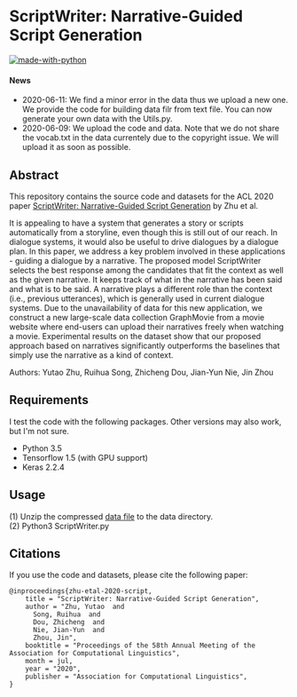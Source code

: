 # ScriptWriter: Narrative-Guided Script Generation

[![made-with-python](https://img.shields.io/badge/Made%20with-Python-red.svg)](#python)

#### News
- 2020-06-11: We find a minor error in the data thus we upload a new one. We provide the code for building data filr from text file. You can now generate your own data with the Utils.py.
- 2020-06-09: We upload the code and data. Note that we do not share the vocab.txt in the data currentely due to the copyright issue. We will upload it as soon as possible.

## Abstract
This repository contains the source code and datasets for the ACL 2020 paper [ScriptWriter: Narrative-Guided Script Generation](http://rali.iro.umontreal.ca/rali/sites/default/files/publis/2005.10331.pdf) by Zhu et al. <br>

It is appealing to have a system that generates a story or scripts automatically from a storyline, even though this is still out of our reach. In dialogue systems, it would also be useful to drive dialogues by a dialogue plan. In this paper, we address a key problem involved in these applications - guiding a dialogue by a narrative. The proposed model ScriptWriter selects the best response among the candidates that fit the context as well as the given narrative. It keeps track of what in the narrative has been said and what is to be said. A narrative plays a different role than the context (i.e., previous utterances), which is generally used in current dialogue systems. Due to the unavailability of data for this new application, we construct a new large-scale data collection GraphMovie from a movie website where end-users can upload their narratives freely when watching a movie. Experimental results on the dataset show that our proposed approach based on narratives significantly outperforms the baselines that simply use the narrative as a kind of context.

Authors: Yutao Zhu, Ruihua Song, Zhicheng Dou, Jian-Yun Nie, Jin Zhou

## Requirements
I test the code with the following packages. Other versions may also work, but I'm not sure. <br>
- Python 3.5 <br>
- Tensorflow 1.5 (with GPU support)<br>
- Keras 2.2.4 <br>

## Usage
(1) Unzip the compressed [data file](https://drive.google.com/file/d/1X8qjwAvyc85smlbRHvsWOiLgoeIG8JlN/view?usp=sharing) to the data directory. <br>
(2) Python3 ScriptWriter.py

## Citations
If you use the code and datasets, please cite the following paper:  
```
@inproceedings{zhu-etal-2020-script,
    title = "ScriptWriter: Narrative-Guided Script Generation",
    author = "Zhu, Yutao  and
      Song, Ruihua  and
      Dou, Zhicheng  and
      Nie, Jian-Yun  and
      Zhou, Jin",
    booktitle = "Proceedings of the 58th Annual Meeting of the Association for Computational Linguistics",
    month = jul,
    year = "2020",
    publisher = "Association for Computational Linguistics",
}
```
